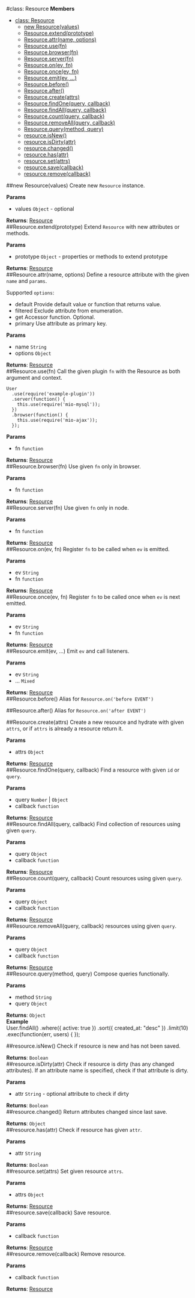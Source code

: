 <a name="Resource"></a>
#class: Resource
**Members**

* [class: Resource](#Resource)
  * [new Resource(values)](#new_Resource)
  * [Resource.extend(prototype)](#Resource.extend)
  * [Resource.attr(name, options)](#Resource.attr)
  * [Resource.use(fn)](#Resource.use)
  * [Resource.browser(fn)](#Resource.browser)
  * [Resource.server(fn)](#Resource.server)
  * [Resource.on(ev, fn)](#Resource.on)
  * [Resource.once(ev, fn)](#Resource.once)
  * [Resource.emit(ev, ...)](#Resource.emit)
  * [Resource.before()](#Resource.before)
  * [Resource.after()](#Resource.after)
  * [Resource.create(attrs)](#Resource.create)
  * [Resource.findOne(query, callback)](#Resource.findOne)
  * [Resource.findAll(query, callback)](#Resource.findAll)
  * [Resource.count(query, callback)](#Resource.count)
  * [Resource.removeAll(query, callback)](#Resource.removeAll)
  * [Resource.query(method, query)](#Resource.query)
  * [resource.isNew()](#Resource#isNew)
  * [resource.isDirty(attr)](#Resource#isDirty)
  * [resource.changed()](#Resource#changed)
  * [resource.has(attr)](#Resource#has)
  * [resource.set(attrs)](#Resource#set)
  * [resource.save(callback)](#Resource#save)
  * [resource.remove(callback)](#Resource#remove)

<a name="new_Resource"></a>
##new Resource(values)
Create new `Resource` instance.

**Params**

- values `Object` - optional  

**Returns**: [Resource](#Resource)  
<a name="Resource.extend"></a>
##Resource.extend(prototype)
Extend `Resource` with new attributes or methods.

**Params**

- prototype `Object` - properties or methods to extend prototype  

**Returns**: [Resource](#Resource)  
<a name="Resource.attr"></a>
##Resource.attr(name, options)
Define a resource attribute with the given `name` and `params`.

Supported `options`:

   - default     Provide default value or function that returns value.
   - filtered    Exclude attribute from enumeration.
   - get         Accessor function. Optional.
   - primary     Use attribute as primary key.

**Params**

- name `String`  
- options `Object`  

**Returns**: [Resource](#Resource)  
<a name="Resource.use"></a>
##Resource.use(fn)
Call the given plugin `fn` with the Resource as both argument and context.

    User
      .use(require('example-plugin'))
      .server(function() {
        this.use(require('mio-mysql'));
      })
      .browser(function() {
        this.use(require('mio-ajax'));
      });

**Params**

- fn `function`  

**Returns**: [Resource](#Resource)  
<a name="Resource.browser"></a>
##Resource.browser(fn)
Use given `fn` only in browser.

**Params**

- fn `function`  

**Returns**: [Resource](#Resource)  
<a name="Resource.server"></a>
##Resource.server(fn)
Use given `fn` only in node.

**Params**

- fn `function`  

**Returns**: [Resource](#Resource)  
<a name="Resource.on"></a>
##Resource.on(ev, fn)
Register `fn` to be called when `ev` is emitted.

**Params**

- ev `String`  
- fn `function`  

**Returns**: [Resource](#Resource)  
<a name="Resource.once"></a>
##Resource.once(ev, fn)
Register `fn` to be called once when `ev` is next emitted.

**Params**

- ev `String`  
- fn `function`  

**Returns**: [Resource](#Resource)  
<a name="Resource.emit"></a>
##Resource.emit(ev, ...)
Emit `ev` and call listeners.

**Params**

- ev `String`  
- ... `Mixed`  

**Returns**: [Resource](#Resource)  
<a name="Resource.before"></a>
##Resource.before()
Alias for `Resource.on('before EVENT')`

<a name="Resource.after"></a>
##Resource.after()
Alias for `Resource.on('after EVENT')`

<a name="Resource.create"></a>
##Resource.create(attrs)
Create a new resource and hydrate with given `attrs`,
or if `attrs` is already a resource return it.

**Params**

- attrs `Object`  

**Returns**: [Resource](#Resource)  
<a name="Resource.findOne"></a>
##Resource.findOne(query, callback)
Find a resource with given `id` or `query`.

**Params**

- query `Number` | `Object`  
- callback `function`  

**Returns**: [Resource](#Resource)  
<a name="Resource.findAll"></a>
##Resource.findAll(query, callback)
Find collection of resources using given `query`.

**Params**

- query `Object`  
- callback `function`  

**Returns**: [Resource](#Resource)  
<a name="Resource.count"></a>
##Resource.count(query, callback)
Count resources using given `query`.

**Params**

- query `Object`  
- callback `function`  

**Returns**: [Resource](#Resource)  
<a name="Resource.removeAll"></a>
##Resource.removeAll(query, callback)
resources using given `query`.

**Params**

- query `Object`  
- callback `function`  

**Returns**: [Resource](#Resource)  
<a name="Resource.query"></a>
##Resource.query(method, query)
Compose queries functionally.

**Params**

- method `String`  
- query `Object`  

**Returns**: `Object`  
**Example**  
User.findAll()
  .where({ active: true })
  .sort({ created_at: "desc" })
  .limit(10)
  .exec(function(err, users) {
  });

<a name="Resource#isNew"></a>
##resource.isNew()
Check if resource is new and has not been saved.

**Returns**: `Boolean`  
<a name="Resource#isDirty"></a>
##resource.isDirty(attr)
Check if resource is dirty (has any changed attributes).
If an attribute name is specified, check if that attribute is dirty.

**Params**

- attr `String` - optional attribute to check if dirty  

**Returns**: `Boolean`  
<a name="Resource#changed"></a>
##resource.changed()
Return attributes changed since last save.

**Returns**: `Object`  
<a name="Resource#has"></a>
##resource.has(attr)
Check if resource has given `attr`.

**Params**

- attr `String`  

**Returns**: `Boolean`  
<a name="Resource#set"></a>
##resource.set(attrs)
Set given resource `attrs`.

**Params**

- attrs `Object`  

**Returns**: [Resource](#Resource)  
<a name="Resource#save"></a>
##resource.save(callback)
Save resource.

**Params**

- callback `function`  

**Returns**: [Resource](#Resource)  
<a name="Resource#remove"></a>
##resource.remove(callback)
Remove resource.

**Params**

- callback `function`  

**Returns**: [Resource](#Resource)  
